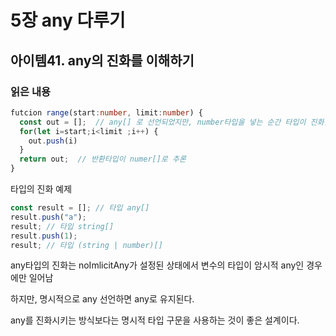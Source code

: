 # 5장 any 다루기

## 아이템41. any의 진화를 이해하기

### 읽은 내용

```ts
futcion range(start:number, limit:number) {
  const out = [];  // any[] 로 선언되었지만, number타입을 넣는 순간 타입이 진화함
  for(let i=start;i<limit ;i++) {
    out.push(i)
  }
  return out;  // 반환타입이 numer[]로 추론
}
```

타입의 진화 예제

```ts
const result = []; // 타입 any[]
result.push("a");
result; // 타입 string[]
result.push(1);
result; // 타입 (string | number)[]
```

any타입의 진화는 noImlicitAny가 설정된 상태에서 변수의 타입이 암시적 any인 경우에만 일어남

하지만, 명시적으로 any 선언하면 any로 유지된다.

any를 진화시키는 방식보다는 명시적 타입 구문을 사용하는 것이 좋은 설계이다.
